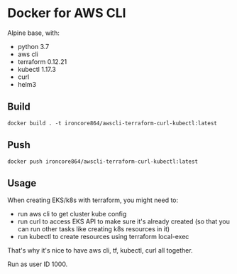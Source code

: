 # Docker for AWS CLI

Alpine base, with:

- python 3.7
- aws cli
- terraform 0.12.21
- kubectl 1.17.3
- curl
- helm3

## Build

```
docker build . -t ironcore864/awscli-terraform-curl-kubectl:latest
```

## Push
```
docker push ironcore864/awscli-terraform-curl-kubectl:latest
```

## Usage

When creating EKS/k8s with terraform, you might need to:
- run aws cli to get cluster kube config
- run curl to access EKS API to make sure it's already created (so that you can run other tasks like creating k8s resources in it)
- run kubectl to create resources using terraform local-exec

That's why it's nice to have aws cli, tf, kubectl, curl all together.

Run as user ID 1000.
